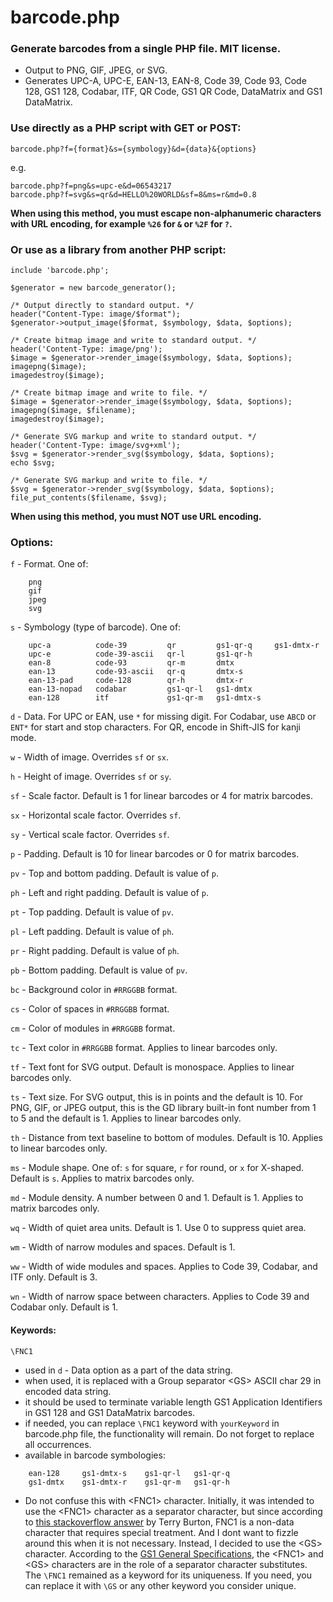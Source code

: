 # barcode.php

### Generate barcodes from a single PHP file. MIT license.

  * Output to PNG, GIF, JPEG, or SVG.
  * Generates UPC-A, UPC-E, EAN-13, EAN-8, Code 39, Code 93, Code 128, GS1 128, Codabar, ITF, QR Code, GS1 QR Code, DataMatrix and GS1 DataMatrix.

### Use directly as a PHP script with GET or POST:

```
barcode.php?f={format}&s={symbology}&d={data}&{options}
```

e.g.

```
barcode.php?f=png&s=upc-e&d=06543217
barcode.php?f=svg&s=qr&d=HELLO%20WORLD&sf=8&ms=r&md=0.8
```

**When using this method, you must escape non-alphanumeric characters with URL encoding, for example `%26` for `&` or `%2F` for `?`.**

### Or use as a library from another PHP script:

```
include 'barcode.php';

$generator = new barcode_generator();

/* Output directly to standard output. */
header("Content-Type: image/$format");
$generator->output_image($format, $symbology, $data, $options);

/* Create bitmap image and write to standard output. */
header('Content-Type: image/png');
$image = $generator->render_image($symbology, $data, $options);
imagepng($image);
imagedestroy($image);

/* Create bitmap image and write to file. */
$image = $generator->render_image($symbology, $data, $options);
imagepng($image, $filename);
imagedestroy($image);

/* Generate SVG markup and write to standard output. */
header('Content-Type: image/svg+xml');
$svg = $generator->render_svg($symbology, $data, $options);
echo $svg;

/* Generate SVG markup and write to file. */
$svg = $generator->render_svg($symbology, $data, $options);
file_put_contents($filename, $svg);
```

**When using this method, you must NOT use URL encoding.**

### Options:

`f` - Format. One of:
```
    png
    gif
    jpeg
    svg
```

`s` - Symbology (type of barcode). One of:
```
    upc-a          code-39         qr         gs1-qr-q     gs1-dmtx-r
    upc-e          code-39-ascii   qr-l       gs1-qr-h
    ean-8          code-93         qr-m       dmtx
    ean-13         code-93-ascii   qr-q       dmtx-s
    ean-13-pad     code-128        qr-h       dmtx-r
    ean-13-nopad   codabar         gs1-qr-l   gs1-dmtx
    ean-128        itf             gs1-qr-m   gs1-dmtx-s
```

`d` - Data. For UPC or EAN, use `*` for missing digit. For Codabar, use `ABCD` or `ENT*` for start and stop characters. For QR, encode in Shift-JIS for kanji mode.

`w` - Width of image. Overrides `sf` or `sx`.

`h` - Height of image. Overrides `sf` or `sy`.

`sf` - Scale factor. Default is 1 for linear barcodes or 4 for matrix barcodes.

`sx` - Horizontal scale factor. Overrides `sf`.

`sy` - Vertical scale factor. Overrides `sf`.

`p` - Padding. Default is 10 for linear barcodes or 0 for matrix barcodes.

`pv` - Top and bottom padding. Default is value of `p`.

`ph` - Left and right padding. Default is value of `p`.

`pt` - Top padding. Default is value of `pv`.

`pl` - Left padding. Default is value of `ph`.

`pr` - Right padding. Default is value of `ph`.

`pb` - Bottom padding. Default is value of `pv`.

`bc` - Background color in `#RRGGBB` format.

`cs` - Color of spaces in `#RRGGBB` format.

`cm` - Color of modules in `#RRGGBB` format.

`tc` - Text color in `#RRGGBB` format. Applies to linear barcodes only.

`tf` - Text font for SVG output. Default is monospace. Applies to linear barcodes only.

`ts` - Text size. For SVG output, this is in points and the default is 10. For PNG, GIF, or JPEG output, this is the GD library built-in font number from 1 to 5 and the default is 1. Applies to linear barcodes only.

`th` - Distance from text baseline to bottom of modules. Default is 10. Applies to linear barcodes only.

`ms` - Module shape. One of: `s` for square, `r` for round, or `x` for X-shaped. Default is `s`. Applies to matrix barcodes only.

`md` - Module density. A number between 0 and 1. Default is 1. Applies to matrix barcodes only.

`wq` - Width of quiet area units. Default is 1. Use 0 to suppress quiet area.

`wm` - Width of narrow modules and spaces. Default is 1.

`ww` - Width of wide modules and spaces. Applies to Code 39, Codabar, and ITF only. Default is 3.

`wn` - Width of narrow space between characters. Applies to Code 39 and Codabar only. Default is 1.

#### Keywords:

`\FNC1`
- used in `d` - Data option as a part of the data string.
- when used, it is replaced with a Group separator &lt;GS&gt; ASCII char 29 in encoded data string.
- it should be used to terminate variable length GS1 Application Identifiers in GS1 128 and GS1 DataMatrix barcodes.
- if needed, you can replace `\FNC1` keyword with `yourKeyword` in barcode.php file, the functionality will remain. Do not forget to replace all occurrences.
- available in barcode symbologies:
```
    ean-128     gs1-dmtx-s    gs1-qr-l   gs1-qr-q
    gs1-dmtx    gs1-dmtx-r    gs1-qr-m   gs1-qr-h
```
- Do not confuse this with &lt;FNC1&gt; character. Initially, it was intended to use the &lt;FNC1&gt; character as a separator character, but since according to [this stackoverflow answer](https://stackoverflow.com/questions/31318648/what-is-the-actual-hex-binary-value-of-the-gs1-fnc1-character/31322815#31322815) by Terry Burton, FNC1 is a non-data character that requires special treatment. And I dont want to fizzle around this when it is not necessary. Instead, I decided to use the &lt;GS&gt; character. According to the [GS1 General Specifications](https://www.gs1.org/standards/barcodes-epcrfid-id-keys/gs1-general-specifications), the &lt;FNC1&gt; and &lt;GS&gt; characters are in the role of a separator character substitutes. The `\FNC1` remained as a keyword for its uniqueness. If you need, you can replace it with `\GS` or any other keyword you consider unique.
